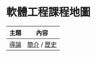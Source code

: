 # 軟體工程課程地圖

主題                | 內容
--------------------|----------------------------------------
[導論](./導論)               | [簡介](./簡介.md) / [歷史](./歷史.md)
